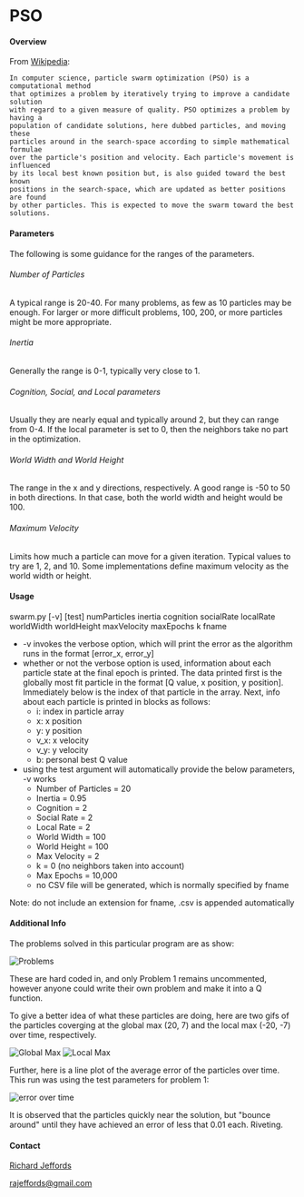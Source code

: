 # PSO
#### Overview
From [Wikipedia](http://en.wikipedia.org/wiki/Particle_swarm_optimization):
```
In computer science, particle swarm optimization (PSO) is a computational method 
that optimizes a problem by iteratively trying to improve a candidate solution 
with regard to a given measure of quality. PSO optimizes a problem by having a 
population of candidate solutions, here dubbed particles, and moving these 
particles around in the search-space according to simple mathematical formulae 
over the particle's position and velocity. Each particle's movement is influenced 
by its local best known position but, is also guided toward the best known 
positions in the search-space, which are updated as better positions are found 
by other particles. This is expected to move the swarm toward the best solutions.
```
#### Parameters
The following is some guidance for the ranges of the parameters. 

###### Number of Particles
A typical range is 20-40. For many problems, as few as 10 particles may be 
enough. For larger or more difficult problems, 100, 200, or more particles 
might be more appropriate. 

###### Inertia
Generally the range is 0-1, typically very close to 1. 

###### Cognition, Social, and Local parameters
Usually they are nearly equal and typically around 2, but they can range 
from 0-4. If the local parameter is set to 0, then the neighbors take no 
part in the optimization.

###### World Width and World Height
The range in the x and y directions, respectively. A good range is 
-50 to 50 in both directions. In that case, both the world width and height 
would be 100. 

###### Maximum Velocity
Limits how much a particle can move for a given iteration. Typical values 
to try are 1, 2, and 10. Some implementations define maximum velocity as the 
world width or height. 

#### Usage
swarm.py [-v] [test] numParticles inertia cognition socialRate localRate 
worldWidth worldHeight maxVelocity maxEpochs k fname

* -v invokes the verbose option, which will print the error as the algorithm
runs in the format [error_x, error_y]
* whether or not the verbose option is used, information about each particle
state at the final epoch is printed. The data printed first is the globally
most fit particle in the format [Q value, x position, y position]. Immediately
below is the index of that particle in the array. Next, info about each 
particle is printed in blocks as follows:
    * i:   index in particle array
    * x:   x position
    * y:   y position
    * v_x: x velocity
    * v_y: y velocity
    * b:   personal best Q value
* using the test argument will automatically provide the below parameters, -v works
    * Number of Particles = 20
    * Inertia             = 0.95
    * Cognition           = 2
    * Social Rate         = 2
    * Local Rate          = 2
    * World Width         = 100
    * World Height        = 100
    * Max Velocity        = 2
    * k                   = 0 (no neighbors taken into account)
    * Max Epochs          = 10,000
    * no CSV file will be generated, which is normally specified by fname

Note: do not include an extension for fname, .csv is appended automatically

#### Additional Info
The problems solved in this particular program are as show:

![Problems](http://i.imgur.com/G6yKPUZ.png)

These are hard coded in, and only Problem 1 remains uncommented, however
anyone could write their own problem and make it into a Q function.

To give a better idea of what these particles are doing, here are two gifs
of the particles coverging at the global max (20, 7) and the local max
(-20, -7) over time, respectively.

![Global Max](http://i.imgur.com/C6EIyyZ.gif) ![Local Max](http://i.imgur.com/hVmY8DB.gif)

Further, here is a line plot of the average error of the particles over time.
This run was using the test parameters for problem 1:

![error over time](http://i.imgur.com/qgeQQ4k.jpg)

It is observed that the particles quickly near the solution, but "bounce around"
until they have achieved an error of less that 0.01 each. Riveting.

#### Contact
[Richard Jeffords](richardjeffords.com)

rajeffords@gmail.com
